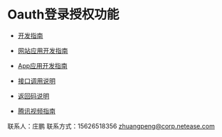 # Oauth登录授权功能

* [开发指南](/guide/guide)

* [网站应用开发指南](/web/web)

* [App应用开发指南](/app/app)

* [接口调用说明](/api/api)

* [返回码说明](/code/code)

*  [腾讯视频指南](/tenVideo/tenVideo)

<!--* [奇遇接入指南](/qiyu/qiyu.md) -->
联系人：庄鹏
联系方式：15626518356 zhuangpeng@corp.netease.com